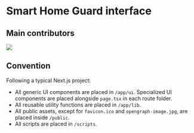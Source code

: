 # Smart Home Guard interface

## Main contributors

<a href = "https://github.com/Smart-Home-Guard/tempusalert-fe/graphs/contributors">
  <img src = "https://contrib.rocks/image?repo=Smart-Home-Guard/tempusalert-fe"/>
</a>

## Convention

Following a typical Next.js project:
* All generic UI components are placed in `/app/ui`.
  Specialized UI components are placed alongside `page.tsx` in each route folder.
* All reusable utility functions are placed in `/app/lib`.
* All public assets, except for `favicon.ico` and `opengraph-image.jpg`, are placed inside `/public`.
* All scripts are placed in `/scripts`.
